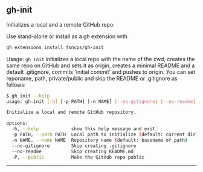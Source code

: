 ## gh-init
Initializes a local and a remote GitHub repo.

Use stand-alone or install as a gh extension with
```bash
gh extensions install fsncps/gh-init
```
Usage: `gh init` initializes a local repo with the name of the cwd, creates the same repo on GitHub and sets it as origin, creates a minimal README and a default .gitignore, commits 'initial commit' and pushes to origin. You can set reponame, path, private/public and skip the README or .gitignore as follows:

```bash
$ gh init --help
usage: gh-init [-h] [-p PATH] [-n NAME] [--no-gitignore] [--no-readme] [-P]

Initialize a local and remote GitHub repository.

options:
  -h, --help            show this help message and exit
  -p PATH, --path PATH  Local path to initialize (default: current dir)
  -n NAME, --name NAME  Repository name (default: basename of path)
  --no-gitignore        Skip creating .gitignore
  --no-readme           Skip creating README.md
  -P, --public          Make the GitHub repo public
```
---
